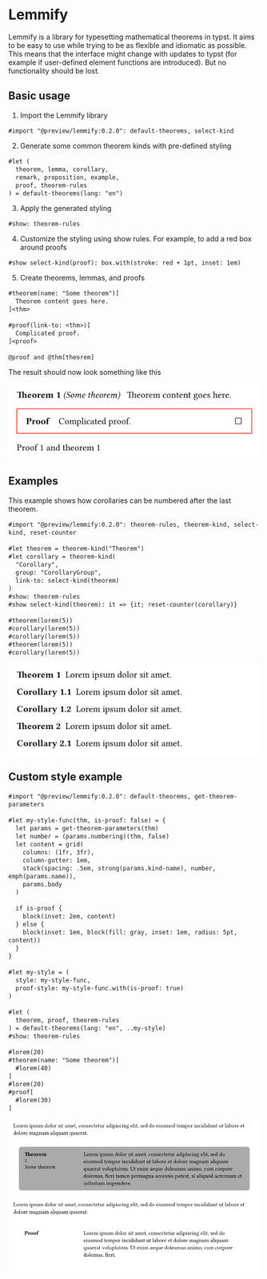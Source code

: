 # Lemmify

Lemmify is a library for typesetting mathematical
theorems in typst. It aims to be easy to use while
trying to be as flexible and idiomatic as possible.
This means that the interface might change with updates to typst
(for example if user-defined element functions are introduced).
But no functionality should be lost.

## Basic usage

1. Import the Lemmify library
```typst
#import "@preview/lemmify:0.2.0": default-theorems, select-kind

```

2. Generate some common theorem kinds with pre-defined styling
```typst
#let (
  theorem, lemma, corollary,
  remark, proposition, example,
  proof, theorem-rules
) = default-theorems(lang: "en")
```

3. Apply the generated styling
```typst
#show: theorem-rules
```

4. Customize the styling using show rules. For example, to add a red box around proofs
```typst
#show select-kind(proof): box.with(stroke: red + 1pt, inset: 1em)
```

5. Create theorems, lemmas, and proofs
```typst
#theorem(name: "Some theorem")[
  Theorem content goes here.
]<thm>

#proof(link-to: <thm>)[
  Complicated proof.
]<proof>

@proof and @thm[theorem]
```

The result should now look something like this

![image](docs/images/image_0.png)

## Examples

This example shows how corollaries can be numbered after the last theorem.
```typst
#import "@preview/lemmify:0.2.0": theorem-rules, theorem-kind, select-kind, reset-counter

#let theorem = theorem-kind("Theorem")
#let corollary = theorem-kind(
  "Corollary",
  group: "CorollaryGroup",
  link-to: select-kind(theorem)
)
#show: theorem-rules
#show select-kind(theorem): it => {it; reset-counter(corollary)}

#theorem(lorem(5))
#corollary(lorem(5))
#corollary(lorem(5))
#theorem(lorem(5))
#corollary(lorem(5))
```


![image](docs/images/image_1.png)

## Custom style example

```typst
#import "@preview/lemmify:0.2.0": default-theorems, get-theorem-parameters

#let my-style-func(thm, is-proof: false) = {
  let params = get-theorem-parameters(thm)
  let number = (params.numbering)(thm, false)
  let content = grid(
    columns: (1fr, 3fr),
    column-gutter: 1em,
    stack(spacing: .5em, strong(params.kind-name), number, emph(params.name)),
    params.body
  )

  if is-proof {
    block(inset: 2em, content)
  } else {
    block(inset: 1em, block(fill: gray, inset: 1em, radius: 5pt, content))
  }
}

#let my-style = (
  style: my-style-func,
  proof-style: my-style-func.with(is-proof: true)
)

#let (
  theorem, proof, theorem-rules
) = default-theorems(lang: "en", ..my-style)
#show: theorem-rules

#lorem(20)
#theorem(name: "Some theorem")[
  #lorem(40)
]
#lorem(20)
#proof[
  #lorem(30)
]
```


![image](docs/images/image_2.png)
